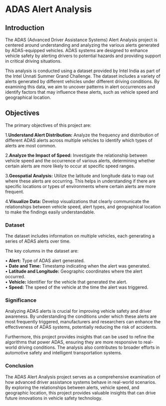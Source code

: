 # ADAS Alert Analysis

## Introduction
The ADAS (Advanced Driver Assistance Systems) Alert Analysis project is centered around understanding and analyzing the various alerts generated by ADAS-equipped vehicles. ADAS systems are designed to enhance vehicle safety by alerting drivers to potential hazards and providing support in critical driving situations.

This analysis is conducted using a dataset provided by Intel India as part of the Intel Unnati Summer Grand Challenge. The dataset includes a variety of alerts generated by different vehicles under different driving conditions. By examining this data, we aim to uncover patterns in alert occurrences and identify factors that may influence these alerts, such as vehicle speed and geographical location.

## Objectives
The primary objectives of this project are:

1.**Understand Alert Distribution:** 
 Analyze the frequency and distribution of different ADAS alerts across multiple vehicles to identify which types of alerts are most common.

2.**Analyze the Impact of Speed:** Investigate the relationship between vehicle speed and the occurrence of various alerts, determining whether certain alerts are more likely to occur at specific speed ranges.

3.**Geospatial Analysis:** Utilize the latitude and longitude data to map out where these alerts are occurring. This helps in understanding if there are specific locations or types of environments where certain alerts are more frequent.

4.**Visualize Data:** Develop visualizations that clearly communicate the relationships between vehicle speed, alert types, and geographical location to make the findings easily understandable.

### Dataset
The dataset includes information on multiple vehicles, each generating a series of ADAS alerts over time. 

The key columns in the dataset are:

•	**Alert:** Type of ADAS alert generated.   
•	**Date and Time:** Timestamp indicating when the alert was generated.    
•	**Latitude and Longitude:** Geographic coordinates where the alert occurred.   
•	**Vehicle:** Identifier for the vehicle that generated the alert.   
•	**Speed:** The speed of the vehicle at the time the alert was triggered.

### Significance
Analyzing ADAS alerts is crucial for improving vehicle safety and driver awareness. By understanding the conditions under which these alerts are most frequently triggered, manufacturers and researchers can enhance the effectiveness of ADAS systems, potentially reducing the risk of accidents.

Furthermore, this project provides insights that can be used to refine the algorithms that power ADAS, ensuring they are more responsive to real-world driving conditions. The analysis also contributes to broader efforts in automotive safety and intelligent transportation systems.

### Conclusion
The ADAS Alert Analysis project serves as a comprehensive examination of how advanced driver assistance systems behave in real-world scenarios. By exploring the relationships between alerts, vehicle speed, and geographic location, this project provides valuable insights that can drive future innovations in vehicle safety technology.




  
